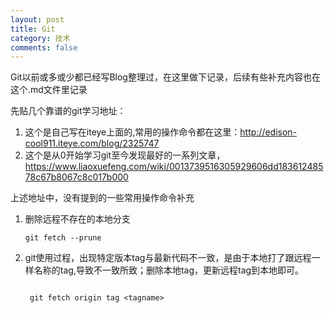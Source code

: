 ```yaml
---
layout: post
title: Git
category: 技术
comments: false
---
```

  
Git以前或多或少都已经写Blog整理过，在这里做下记录，后续有些补充内容也在这个.md文件里记录

先贴几个靠谱的git学习地址：

1. 这个是自己写在iteye上面的,常用的操作命令都在这里：<http://edison-cool911.iteye.com/blog/2325747>
2. 这个是从0开始学习git至今发现最好的一系列文章，<https://www.liaoxuefeng.com/wiki/0013739516305929606dd18361248578c67b8067c8c017b000>

上述地址中，没有提到的一些常用操作命令补充

1. 删除远程不存在的本地分支

	~~~
	git fetch --prune
	~~~
2. git使用过程，出现特定版本tag与最新代码不一致，是由于本地打了跟远程一样名称的tag,导致不一致所致；删除本地tag，更新远程tag到本地即可。
   
   ~~~
   	
	git fetch origin tag <tagname>

   ~~~